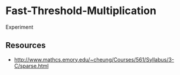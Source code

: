 # Fast-Threshold-Multiplication
Experiment


## Resources
+ http://www.mathcs.emory.edu/~cheung/Courses/561/Syllabus/3-C/sparse.html
